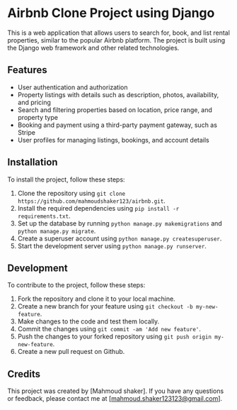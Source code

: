 # Airbnb Clone Project using Django

This is a web application that allows users to search for, book, and list rental properties, similar to the popular Airbnb platform. The project is built using the Django web framework and other related technologies.

## Features

- User authentication and authorization
- Property listings with details such as description, photos, availability, and pricing
- Search and filtering properties based on location, price range, and property type
- Booking and payment using a third-party payment gateway, such as Stripe
- User profiles for managing listings, bookings, and account details

## Installation

To install the project, follow these steps:

1. Clone the repository using `git clone https://github.com/mahmoudshaker123/airbnb.git`.
2. Install the required dependencies using `pip install -r requirements.txt`.
3. Set up the database by running `python manage.py makemigrations` and `python manage.py migrate`.
4. Create a superuser account using `python manage.py createsuperuser`.
5. Start the development server using `python manage.py runserver`.

## Development

To contribute to the project, follow these steps:

1. Fork the repository and clone it to your local machine.
2. Create a new branch for your feature using `git checkout -b my-new-feature`.
3. Make changes to the code and test them locally.
4. Commit the changes using `git commit -am 'Add new feature'`.
5. Push the changes to your forked repository using `git push origin my-new-feature`.
6. Create a new pull request on Github.

## Credits

This project was created by [Mahmoud shaker]. If you have any questions or feedback, please contact me at [mahmoud.shaker123123@gmail.com].
